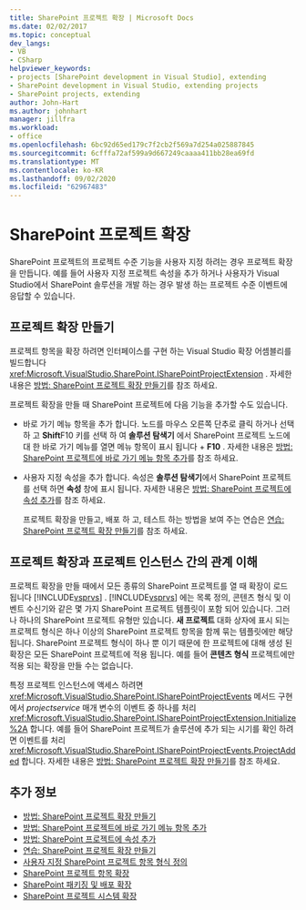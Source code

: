 ```yaml
---
title: SharePoint 프로젝트 확장 | Microsoft Docs
ms.date: 02/02/2017
ms.topic: conceptual
dev_langs:
- VB
- CSharp
helpviewer_keywords:
- projects [SharePoint development in Visual Studio], extending
- SharePoint development in Visual Studio, extending projects
- SharePoint projects, extending
author: John-Hart
ms.author: johnhart
manager: jillfra
ms.workload:
- office
ms.openlocfilehash: 6bc92d65ed179c7f2cb2f569a7d254a025887845
ms.sourcegitcommit: 6cfffa72af599a9d667249caaaa411bb28ea69fd
ms.translationtype: MT
ms.contentlocale: ko-KR
ms.lasthandoff: 09/02/2020
ms.locfileid: "62967483"
---
```

# <a name="extend-sharepoint-projects"></a>SharePoint 프로젝트 확장
  SharePoint 프로젝트의 프로젝트 수준 기능을 사용자 지정 하려는 경우 프로젝트 확장을 만듭니다. 예를 들어 사용자 지정 프로젝트 속성을 추가 하거나 사용자가 Visual Studio에서 SharePoint 솔루션을 개발 하는 경우 발생 하는 프로젝트 수준 이벤트에 응답할 수 있습니다.

## <a name="create-project-extensions"></a>프로젝트 확장 만들기
 프로젝트 항목을 확장 하려면 인터페이스를 구현 하는 Visual Studio 확장 어셈블리를 빌드합니다 <xref:Microsoft.VisualStudio.SharePoint.ISharePointProjectExtension> . 자세한 내용은 [방법: SharePoint 프로젝트 확장 만들기](../sharepoint/how-to-create-a-sharepoint-project-extension.md)를 참조 하세요.

 프로젝트 확장을 만들 때 SharePoint 프로젝트에 다음 기능을 추가할 수도 있습니다.

- 바로 가기 메뉴 항목을 추가 합니다. 노드를 마우스 오른쪽 단추로 클릭 하거나 선택 하 고 **Shift**F10 키를 선택 하 여 **솔루션 탐색기** 에서 SharePoint 프로젝트 노드에 대 한 바로 가기 메뉴를 열면 메뉴 항목이 표시 됩니다 + **F10** . 자세한 내용은 [방법: SharePoint 프로젝트에 바로 가기 메뉴 항목 추가](../sharepoint/how-to-add-a-shortcut-menu-item-to-sharepoint-projects.md)를 참조 하세요.

- 사용자 지정 속성을 추가 합니다. 속성은 **솔루션 탐색기**에서 SharePoint 프로젝트를 선택 하면 **속성** 창에 표시 됩니다. 자세한 내용은 [방법: SharePoint 프로젝트에 속성 추가](../sharepoint/how-to-add-a-property-to-sharepoint-projects.md)를 참조 하세요.

  프로젝트 확장을 만들고, 배포 하 고, 테스트 하는 방법을 보여 주는 연습은 [연습: SharePoint 프로젝트 확장 만들기](../sharepoint/walkthrough-creating-a-sharepoint-project-extension.md)를 참조 하세요.

## <a name="understand-the-relationship-between-project-extensions-and-project-instances"></a>프로젝트 확장과 프로젝트 인스턴스 간의 관계 이해
 프로젝트 확장을 만들 때에서 모든 종류의 SharePoint 프로젝트를 열 때 확장이 로드 됩니다 [!INCLUDE[vsprvs](../sharepoint/includes/vsprvs-md.md)] . [!INCLUDE[vsprvs](../sharepoint/includes/vsprvs-md.md)] 에는 목록 정의, 콘텐츠 형식 및 이벤트 수신기와 같은 몇 가지 SharePoint 프로젝트 템플릿이 포함 되어 있습니다. 그러나 하나의 SharePoint 프로젝트 유형만 있습니다. **새 프로젝트** 대화 상자에 표시 되는 프로젝트 형식은 하나 이상의 SharePoint 프로젝트 항목을 함께 묶는 템플릿에만 해당 됩니다. SharePoint 프로젝트 형식이 하나 뿐 이기 때문에 한 프로젝트에 대해 생성 된 확장은 모든 SharePoint 프로젝트에 적용 됩니다. 예를 들어 **콘텐츠 형식** 프로젝트에만 적용 되는 확장을 만들 수는 없습니다.

 특정 프로젝트 인스턴스에 액세스 하려면 <xref:Microsoft.VisualStudio.SharePoint.ISharePointProjectEvents> 메서드 구현에서 *projectservice* 매개 변수의 이벤트 중 하나를 처리 <xref:Microsoft.VisualStudio.SharePoint.ISharePointProjectExtension.Initialize%2A> 합니다. 예를 들어 SharePoint 프로젝트가 솔루션에 추가 되는 시기를 확인 하려면 이벤트를 처리 <xref:Microsoft.VisualStudio.SharePoint.ISharePointProjectEvents.ProjectAdded> 합니다. 자세한 내용은 [방법: SharePoint 프로젝트 확장 만들기](../sharepoint/how-to-create-a-sharepoint-project-extension.md)를 참조 하세요.

## <a name="see-also"></a>추가 정보
- [방법: SharePoint 프로젝트 확장 만들기](../sharepoint/how-to-create-a-sharepoint-project-extension.md)
- [방법: SharePoint 프로젝트에 바로 가기 메뉴 항목 추가](../sharepoint/how-to-add-a-shortcut-menu-item-to-sharepoint-projects.md)
- [방법: SharePoint 프로젝트에 속성 추가](../sharepoint/how-to-add-a-property-to-sharepoint-projects.md)
- [연습: SharePoint 프로젝트 확장 만들기](../sharepoint/walkthrough-creating-a-sharepoint-project-extension.md)
- [사용자 지정 SharePoint 프로젝트 항목 형식 정의](../sharepoint/defining-custom-sharepoint-project-item-types.md)
- [SharePoint 프로젝트 항목 확장](../sharepoint/extending-sharepoint-project-items.md)
- [SharePoint 패키징 및 배포 확장](../sharepoint/extending-sharepoint-packaging-and-deployment.md)
- [SharePoint 프로젝트 시스템 확장](../sharepoint/extending-the-sharepoint-project-system.md)
